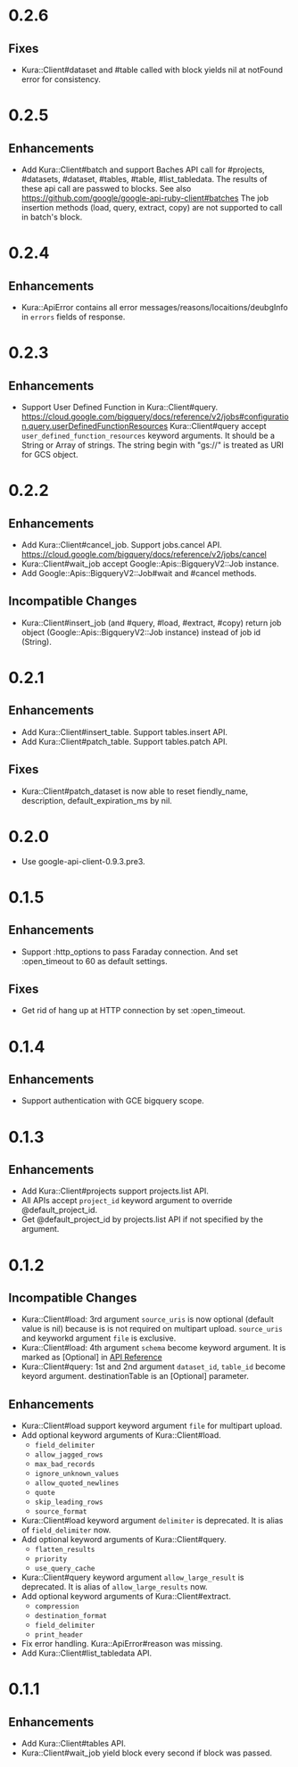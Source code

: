 # 0.2.6

## Fixes

* Kura::Client#dataset and #table called with block yields nil at notFound error for consistency.

# 0.2.5

## Enhancements

* Add Kura::Client#batch and support Baches API call for #projects, #datasets, #dataset,
  #tables, #table, #list\_tabledata. The results of these api call are passwed to blocks.
  See also https://github.com/google/google-api-ruby-client#batches
  The job insertion methods (load, query, extract, copy) are not supported to call in batch's block.

# 0.2.4

## Enhancements

* Kura::ApiError contains all error messages/reasons/locaitions/deubgInfo in
  `errors` fields of response.

# 0.2.3

## Enhancements

* Support User Defined Function in Kura::Client#query.
  https://cloud.google.com/bigquery/docs/reference/v2/jobs#configuration.query.userDefinedFunctionResources
  Kura::Client#query accept `user_defined_function_resources` keyword arguments.
  It should be a String or Array of strings.
  The string begin with "gs://" is treated as URI for GCS object.

# 0.2.2

## Enhancements

* Add Kura::Client#cancel_job. Support jobs.cancel API.
  https://cloud.google.com/bigquery/docs/reference/v2/jobs/cancel
* Kura::Client#wait_job accept Google::Apis::BigqueryV2::Job instance.
* Add Google::Apis::BigqueryV2::Job#wait and #cancel methods.

## Incompatible Changes

* Kura::Client#insert_job (and #query, #load, #extract, #copy) return job
  object (Google::Apis::BigqueryV2::Job instance) instead of job id (String).

# 0.2.1

## Enhancements

* Add Kura::Client#insert_table. Support tables.insert API.
* Add Kura::Client#patch_table. Support tables.patch API.

## Fixes

* Kura::Client#patch_dataset is now able to reset fiendly_name, description,
  default_expiration_ms by nil.

# 0.2.0

* Use google-api-client-0.9.3.pre3.

# 0.1.5

## Enhancements

* Support :http_options to pass Faraday connection.
  And set :open_timeout to 60 as default settings.

## Fixes

* Get rid of hang up at HTTP connection by set :open_timeout.

# 0.1.4

## Enhancements

* Support authentication with GCE bigquery scope.

# 0.1.3

## Enhancements

* Add Kura::Client#projects support projects.list API.
* All APIs accept `project_id` keyword argument to override @default_project_id.
* Get @default_project_id by projects.list API if not specified by the argument.

# 0.1.2

## Incompatible Changes

* Kura::Client#load: 3rd argument `source_uris` is now optional (default value is nil)
  because is is not required on multipart upload. `source_uris` and keyworkd argument `file` is exclusive.
* Kura::Client#load: 4th argument `schema` become keyword argument. It is marked as [Optional] in
  [API Reference](https://cloud.google.com/bigquery/docs/reference/v2/jobs#configuration.load.schema)
* Kura::Client#query: 1st and 2nd argument `dataset_id`, `table_id` become keyord argument.
  destinationTable is an [Optional] parameter.

## Enhancements

* Kura::Client#load support keyword argument `file` for multipart upload.
* Add optional keyword arguments of Kura::Client#load.
  * `field_delimiter`
  * `allow_jagged_rows`
  * `max_bad_records`
  * `ignore_unknown_values`
  * `allow_quoted_newlines`
  * `quote`
  * `skip_leading_rows`
  * `source_format`
* Kura::Client#load keyword argument `delimiter` is deprecated. It is alias of `field_delimiter` now.
* Add optional keyword arguments of Kura::Client#query.
  * `flatten_results`
  * `priority`
  * `use_query_cache`
* Kura::Client#query keyword argument `allow_large_result` is deprecated. It is alias of `allow_large_results` now.
* Add optional keyword arguments of Kura::Client#extract.
  * `compression`
  * `destination_format`
  * `field_delimiter`
  * `print_header`
* Fix error handling. Kura::ApiError#reason was missing.
* Add Kura::Client#list_tabledata API.

# 0.1.1

## Enhancements

* Add Kura::Client#tables API.
* Kura::Client#wait_job yield block every second if block was passed.

